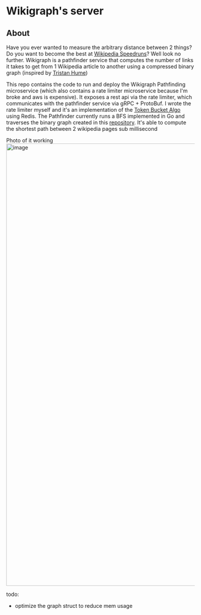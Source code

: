 # Wikigraph's server
## About
Have you ever wanted to measure the arbitrary distance between 2 things? Do you want to become the best at [Wikipedia Speedruns](https://wikispeedruns.com/)? Well look no further.
Wikigraph is a pathfinder service that computes the number of links it takes to get from 1 Wikipedia article to another using a compressed binary graph (inspired by [Tristan Hume](https://github.com/trishume/wikicrush))

This repo contains the code to run and deploy the Wikigraph Pathfinding microservice (which also contains a rate limiter microservice because I'm broke and aws is expensive). 
It exposes a rest api via the rate limiter, which communicates with the pathfinder service via gRPC + ProtoBuf. I wrote the rate limiter myself and it's an implementation of the [Token Bucket Algo](https://en.wikipedia.org/wiki/Token_bucket) using Redis.
The Pathfinder currently runs a BFS implemented in Go and traverses the binary graph created in this [repository](https://github.com/notzree/wikigraph_script). It's able to compute the shortest path between 2 wikipedia pages sub millisecond

Photo of it working
<img width="1184" alt="image" src="https://github.com/notzree/wikigraph_server/assets/118649285/f882e24e-6b74-4e8a-9729-4ba59d17ad70">

todo: 
- optimize the graph struct to reduce mem usage

